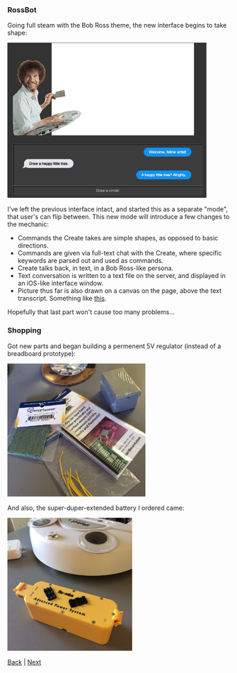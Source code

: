 ### RossBot

Going full steam with the Bob Ross theme, the new interface begins to take shape:

<img src="img/bob-ross-mode.png" height="350">

I've left the previous interface intact, and started this as a separate "mode", that user's can flip between. This new mode will introduce a few changes to the mechanic:

 - Commands the Create takes are simple shapes, as opposed to basic directions.
 - Commands are given via full-text chat with the Create, where specific keywords are parsed out and used as commands.
 - Create talks back, in text, in a Bob Ross-like persona.
 - Text conversation is written to a text file on the server, and displayed in an iOS-like interface window.
 - Picture thus far is also drawn on a canvas on the page, above the text transcript. Something like [this](http://mason.gmu.edu/~hiankov/projects/VR.html).
 
Hopefully that last part won't cause too many problems...

### Shopping

Got new parts and began building a permenent 5V regulator (instead of a breadboard prototype):

<img src="img/box_parts.JPG" height="300">

And also, the super-duper-extended battery I ordered came:

<img src="img/new_battery.JPG" height="300">

[Back](12.md) | [Next](18.md)
